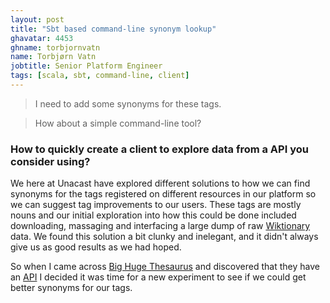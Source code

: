 ```yaml
---
layout: post
title: "Sbt based command-line synonym lookup"
ghavatar: 4453
ghname: torbjornvatn
name: Torbjørn Vatn
jobtitle: Senior Platform Engineer
tags: [scala, sbt, command-line, client]
---
```


> I need to add some synonyms for these tags.

> How about a simple command-line tool?

### How to quickly create a client to explore data from a API you consider using?

We here at Unacast have explored different solutions to how we can find synonyms
for the tags registered on different resources in our platform so we can suggest
tag improvements to our users.
These tags are mostly nouns and our initial exploration into how this could be
done included downloading, massaging and interfacing a large dump of raw [Wiktionary](en.wiktionary.org) data. We found this solution a bit clunky and inelegant, and
it didn't always give us as good results as we had hoped.

So when I came across [Big Huge Thesaurus](https://words.bighugelabs.com) and
discovered that they have an [API](https://words.bighugelabs.com/api.php) I decided
it was time for a new experiment to see if we could get better synonyms for our tags.
